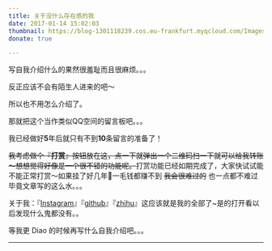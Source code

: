 ```yaml
---
title: 关于没什么存在感的我
date: 2017-01-14 15:02:03
thumbnail: https://blog-1301118239.cos.eu-frankfurt.myqcloud.com/Images/2017011411.jpg
donate: true

---
```


写自我介绍什么的果然很羞耻而且很麻烦。。。

反正应该不会有陌生人进来的吧～

所以也不用怎么介绍了。

那就把这个当作类似QQ空间的留言板吧。。。

我已经做好**5**年后就只有不到**10**条留言的准备了！

~~我考虑做个『**打赏**』按钮放在这，点一下就弹出一个二维码扫一下就可以给我转账～想想觉得好像是一个很不错的功能呢。~~打赏功能已经如期完成了，大家快试试能不能正常打赏～如果挂了好几年一毛钱都赚不到 ~~我会很难过的~~ 也一点都不难过毕竟文章写的这么水。。。

关于我：『[Instagram](https://www.instagram.com/snaticx/)』『[github](https://github.com/sNaticY)』『[zhihu](https://www.zhihu.com/people/liu-yan-44-87)』这应该就是我的全部了~是的打开看以后发现什么鬼都没有。。

等我更 Diao 的时候再写什么自我介绍吧。。。

---